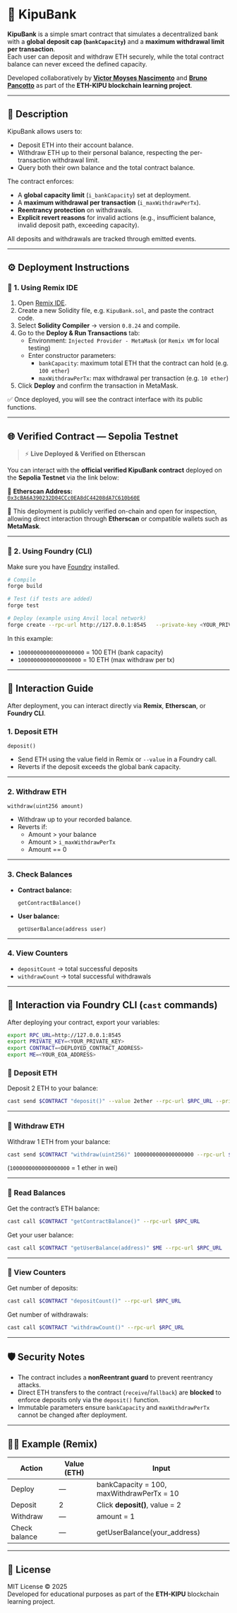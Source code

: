 # 🏦 KipuBank

**KipuBank** is a simple smart contract that simulates a decentralized bank with a **global deposit cap (`bankCapacity`)** and a **maximum withdrawal limit per transaction**.  
Each user can deposit and withdraw ETH securely, while the total contract balance can never exceed the defined capacity.

Developed collaboratively by **[Victor Moyses Nascimento](https://github.com/victormoyses)** and **[Bruno Pancotto](https://github.com/pancotto)** as part of the **ETH-KIPU blockchain learning project**.

---

## 📘 Description

KipuBank allows users to:
- Deposit ETH into their account balance.
- Withdraw ETH up to their personal balance, respecting the per-transaction withdrawal limit.
- Query both their own balance and the total contract balance.

The contract enforces:
- A **global capacity limit** (`i_bankCapacity`) set at deployment.
- A **maximum withdrawal per transaction** (`i_maxWithdrawPerTx`).
- **Reentrancy protection** on withdrawals.
- **Explicit revert reasons** for invalid actions (e.g., insufficient balance, invalid deposit path, exceeding capacity).

All deposits and withdrawals are tracked through emitted events.

---

## ⚙️ Deployment Instructions

### 🧩 1. Using Remix IDE

1. Open [Remix IDE](https://remix.ethereum.org/).
2. Create a new Solidity file, e.g. `KipuBank.sol`, and paste the contract code.
3. Select **Solidity Compiler** → version `0.8.24` and compile.
4. Go to the **Deploy & Run Transactions** tab:
   - Environment: `Injected Provider - MetaMask` (or `Remix VM` for local testing)
   - Enter constructor parameters:
     - `bankCapacity`: maximum total ETH that the contract can hold (e.g. `100 ether`)
     - `maxWithdrawPerTx`: max withdrawal per transaction (e.g. `10 ether`)
5. Click **Deploy** and confirm the transaction in MetaMask.

✅ Once deployed, you will see the contract interface with its public functions.

---

## 🌐 **Verified Contract — Sepolia Testnet**

> ⚡ **Live Deployed & Verified on Etherscan**

You can interact with the **official verified KipuBank contract** deployed on the **Sepolia Testnet** via the link below:

🔗 **Etherscan Address:**  
[`0x3cBA6A390232D04CCc0EA8dC44208dA7C610b60E`](https://sepolia.etherscan.io/address/0x3cba6a390232d04ccc0ea8dc44208da7c610b60e#code)

💬 This deployment is publicly verified on-chain and open for inspection, allowing direct interaction through **Etherscan** or compatible wallets such as **MetaMask**.

---

### 🔧 2. Using Foundry (CLI)

Make sure you have [Foundry](https://book.getfoundry.sh/getting-started/installation) installed.

```bash
# Compile
forge build

# Test (if tests are added)
forge test

# Deploy (example using Anvil local network)
forge create --rpc-url http://127.0.0.1:8545   --private-key <YOUR_PRIVATE_KEY>   src/KipuBank.sol:KipuBank   --constructor-args 100000000000000000000 10000000000000000000
```

In this example:
- `100000000000000000000` = 100 ETH (bank capacity)
- `10000000000000000000` = 10 ETH (max withdraw per tx)

---

## 💬 Interaction Guide

After deployment, you can interact directly via **Remix**, **Etherscan**, or **Foundry CLI**.

### 1. Deposit ETH
```solidity
deposit()
```
- Send ETH using the value field in Remix or `--value` in a Foundry call.
- Reverts if the deposit exceeds the global bank capacity.

---

### 2. Withdraw ETH
```solidity
withdraw(uint256 amount)
```
- Withdraw up to your recorded balance.
- Reverts if:
  - Amount > your balance
  - Amount > `i_maxWithdrawPerTx`
  - Amount == 0

---

### 3. Check Balances

- **Contract balance:**
  ```solidity
  getContractBalance()
  ```

- **User balance:**
  ```solidity
  getUserBalance(address user)
  ```

---

### 4. View Counters
- `depositCount` → total successful deposits  
- `withdrawCount` → total successful withdrawals

---

## 🧰 Interaction via Foundry CLI (`cast` commands)

After deploying your contract, export your variables:
```bash
export RPC_URL=http://127.0.0.1:8545
export PRIVATE_KEY=<YOUR_PRIVATE_KEY>
export CONTRACT=<DEPLOYED_CONTRACT_ADDRESS>
export ME=<YOUR_EOA_ADDRESS>
```

### 🔹 Deposit ETH
Deposit 2 ETH to your balance:
```bash
cast send $CONTRACT "deposit()" --value 2ether --rpc-url $RPC_URL --private-key $PRIVATE_KEY
```

---

### 🔹 Withdraw ETH
Withdraw 1 ETH from your balance:
```bash
cast send $CONTRACT "withdraw(uint256)" 1000000000000000000 --rpc-url $RPC_URL --private-key $PRIVATE_KEY
```
(`1000000000000000000` = 1 ether in wei)

---

### 🔹 Read Balances
Get the contract’s ETH balance:
```bash
cast call $CONTRACT "getContractBalance()" --rpc-url $RPC_URL
```

Get your user balance:
```bash
cast call $CONTRACT "getUserBalance(address)" $ME --rpc-url $RPC_URL
```

---

### 🔹 View Counters
Get number of deposits:
```bash
cast call $CONTRACT "depositCount()" --rpc-url $RPC_URL
```

Get number of withdrawals:
```bash
cast call $CONTRACT "withdrawCount()" --rpc-url $RPC_URL
```

---

## 🛡️ Security Notes
- The contract includes a **nonReentrant guard** to prevent reentrancy attacks.
- Direct ETH transfers to the contract (`receive`/`fallback`) are **blocked** to enforce deposits only via the `deposit()` function.
- Immutable parameters ensure `bankCapacity` and `maxWithdrawPerTx` cannot be changed after deployment.

---

## 🧑‍💻 Example (Remix)
| Action | Value (ETH) | Input |
|--------|--------------|--------|
| Deploy | — | bankCapacity = 100, maxWithdrawPerTx = 10 |
| Deposit | 2 | Click **deposit()**, value = 2 |
| Withdraw | — | amount = 1 |
| Check balance | — | getUserBalance(your_address) |

---

## 🧾 License
MIT License © 2025  
Developed for educational purposes as part of the **ETH-KIPU** blockchain learning project.
